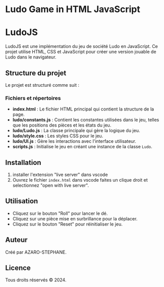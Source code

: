 # Ludo Game in HTML JavaScript
# LudoJS

LudoJS est une implémentation du jeu de société Ludo en JavaScript. Ce projet utilise HTML, CSS et JavaScript pour créer une version jouable de Ludo dans le navigateur.

## Structure du projet

Le projet est structuré comme suit :

### Fichiers et répertoires

- **index.html** : Le fichier HTML principal qui contient la structure de la page.
- **ludo/constants.js** : Contient les constantes utilisées dans le jeu, telles que les positions des pièces et les états du jeu.
- **ludo/Ludo.js** : La classe principale qui gère la logique du jeu.
- **ludo/style.css** : Les styles CSS pour le jeu.
- **ludo/UI.js** : Gère les interactions avec l'interface utilisateur.
- **scripts.js** : Initialise le jeu en créant une instance de la classe `Ludo`.

## Installation

1. installer l'extension "live server" dans vscode
2. Ouvrez le fichier `index.html` dans vscode faites un clique droit et selectionnez  "open with live server".

## Utilisation

- Cliquez sur le bouton "Roll" pour lancer le dé.
- Cliquez sur une pièce mise en surbrillance pour la déplacer.
- Cliquez sur le bouton "Reset" pour réinitialiser le jeu.

## Auteur

Créé par AZARO-STEPHANE.

## Licence

Tous droits réservés © 2024.
